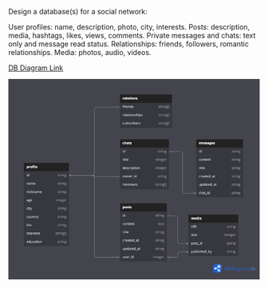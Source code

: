 Design a database(s) for a social network:

User profiles: name, description, photo, city, interests.
Posts: description, media, hashtags, likes, views, comments.
Private messages and chats: text only and message read status.
Relationships: friends, followers, romantic relationships.
Media: photos, audio, videos.

[DB Diagram Link](https://dbdiagram.io/d/social_network-6793a340263d6cf9a0f9c1fc)

![alt text](./social_network.png)

